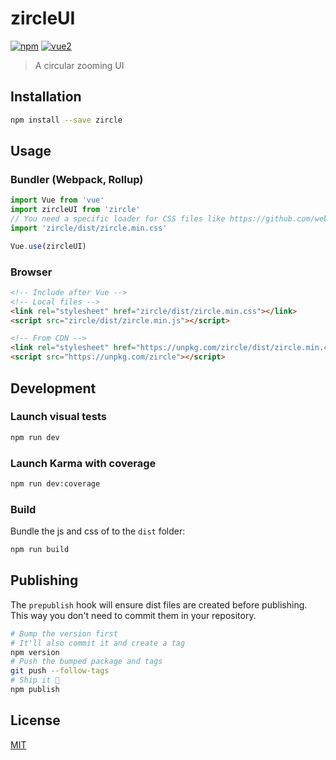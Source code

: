# zircleUI

[![npm](https://img.shields.io/npm/v/zircle.svg)](https://www.npmjs.com/package/zircle) [![vue2](https://img.shields.io/badge/vue-2.x-brightgreen.svg)](https://vuejs.org/)

> A circular zooming UI

## Installation

```bash
npm install --save zircle
```

## Usage

### Bundler (Webpack, Rollup)

```js
import Vue from 'vue'
import zircleUI from 'zircle'
// You need a specific loader for CSS files like https://github.com/webpack/css-loader
import 'zircle/dist/zircle.min.css'

Vue.use(zircleUI)
```

### Browser

```html
<!-- Include after Vue -->
<!-- Local files -->
<link rel="stylesheet" href="zircle/dist/zircle.min.css"></link>
<script src="zircle/dist/zircle.min.js"></script>

<!-- From CDN -->
<link rel="stylesheet" href="https://unpkg.com/zircle/dist/zircle.min.css"></link>
<script src="https://unpkg.com/zircle"></script>
```

## Development

### Launch visual tests

```bash
npm run dev
```

### Launch Karma with coverage

```bash
npm run dev:coverage
```

### Build

Bundle the js and css of to the `dist` folder:

```bash
npm run build
```


## Publishing

The `prepublish` hook will ensure dist files are created before publishing. This
way you don't need to commit them in your repository.

```bash
# Bump the version first
# It'll also commit it and create a tag
npm version
# Push the bumped package and tags
git push --follow-tags
# Ship it 🚀
npm publish
```

## License

[MIT](http://opensource.org/licenses/MIT)
